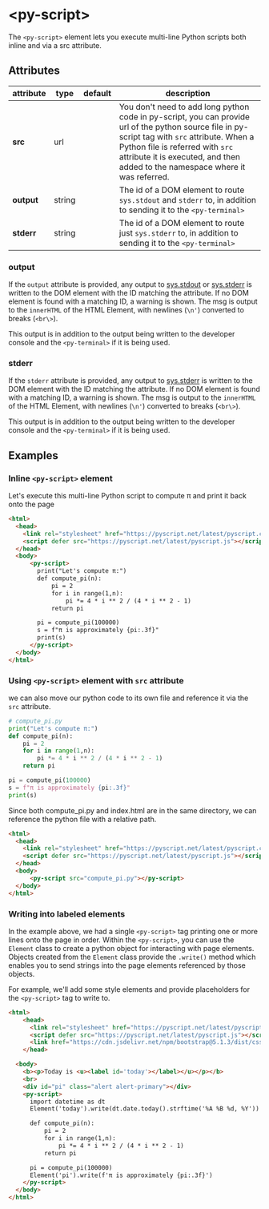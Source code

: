 # &lt;py-script&gt;

The `<py-script>` element lets you execute multi-line Python scripts both inline and via a src attribute.

## Attributes

| attribute | type   | default | description                  |
|-----------|--------|---------|------------------------------|
| **src**   | url    |         | You don't need to add long python code in py-script, you can provide url of the python source file in py-script tag with `src` attribute. When a Python file is referred with `src` attribute it is executed, and then added to the namespace where it was referred. |
| **output**| string |         | The id of a DOM element to route `sys.stdout` and `stderr` to, in addition to sending it to the `<py-terminal>`|
| **stderr**| string |         | The id of a DOM element to route just `sys.stderr` to, in addition to sending it to the `<py-terminal>`|

### output

If the `output` attribute is provided, any output to [sys.stdout](https://docs.python.org/3/library/sys.html#sys.stdout) or [sys.stderr](https://docs.python.org/3/library/sys.html#sys.stderr) is written to the DOM element with the ID matching the attribute. If no DOM element is found with a matching ID, a warning is shown. The msg is output to the `innerHTML` of the HTML Element, with newlines (`\n'`) converted to breaks (`<br\>`).

This output is in addition to the output being written to the developer console and the `<py-terminal>` if it is being used.

### stderr

If the `stderr` attribute is provided, any output to [sys.stderr](https://docs.python.org/3/library/sys.html#sys.stderr) is written to the DOM element with the ID matching the attribute. If no DOM element is found with a matching ID, a warning is shown. The msg is output to the `innerHTML` of the HTML Element, with newlines (`\n'`) converted to breaks (`<br\>`).

This output is in addition to the output being written to the developer console and the `<py-terminal>` if it is being used.


## Examples

### Inline `<py-script>` element

Let's execute this multi-line Python script to compute π and print it back onto the page

```html
<html>
  <head>
    <link rel="stylesheet" href="https://pyscript.net/latest/pyscript.css" />
    <script defer src="https://pyscript.net/latest/pyscript.js"></script>
  </head>
  <body>
      <py-script>
        print("Let's compute π:")
        def compute_pi(n):
            pi = 2
            for i in range(1,n):
                pi *= 4 * i ** 2 / (4 * i ** 2 - 1)
            return pi

        pi = compute_pi(100000)
        s = f"π is approximately {pi:.3f}"
        print(s)
      </py-script>
  </body>
</html>
```

### Using `<py-script>` element with `src` attribute

we can also move our python code to its own file and reference it via the `src` attribute.


```python
# compute_pi.py
print("Let's compute π:")
def compute_pi(n):
    pi = 2
    for i in range(1,n):
        pi *= 4 * i ** 2 / (4 * i ** 2 - 1)
    return pi

pi = compute_pi(100000)
s = f"π is approximately {pi:.3f}"
print(s)
```

Since both compute_pi.py and index.html are in the same directory, we can reference the python file with a relative path.

```html
<html>
  <head>
    <link rel="stylesheet" href="https://pyscript.net/latest/pyscript.css" />
    <script defer src="https://pyscript.net/latest/pyscript.js"></script>
  </head>
  <body>
      <py-script src="compute_pi.py"></py-script>
  </body>
</html>
```

### Writing into labeled elements

In the example above, we had a single `<py-script>` tag printing
one or more lines onto the page in order. Within the `<py-script>`, you can
use the `Element` class to create a python object for interacting with
page elements. Objects created from the `Element` class provide the `.write()` method
which enables you to send strings into the page elements referenced by those objects.

For example, we'll add some style elements and provide placeholders for
the `<py-script>` tag to write to.

```html
<html>
    <head>
      <link rel="stylesheet" href="https://pyscript.net/latest/pyscript.css" />
      <script defer src="https://pyscript.net/latest/pyscript.js"></script>
      <link href="https://cdn.jsdelivr.net/npm/bootstrap@5.1.3/dist/css/bootstrap.min.css" rel="stylesheet" crossorigin="anonymous">
    </head>

  <body>
    <b><p>Today is <u><label id='today'></label></u></p></b>
    <br>
    <div id="pi" class="alert alert-primary"></div>
    <py-script>
      import datetime as dt
      Element('today').write(dt.date.today().strftime('%A %B %d, %Y'))

      def compute_pi(n):
          pi = 2
          for i in range(1,n):
              pi *= 4 * i ** 2 / (4 * i ** 2 - 1)
          return pi

      pi = compute_pi(100000)
      Element('pi').write(f'π is approximately {pi:.3f}')
    </py-script>
  </body>
</html>
```
